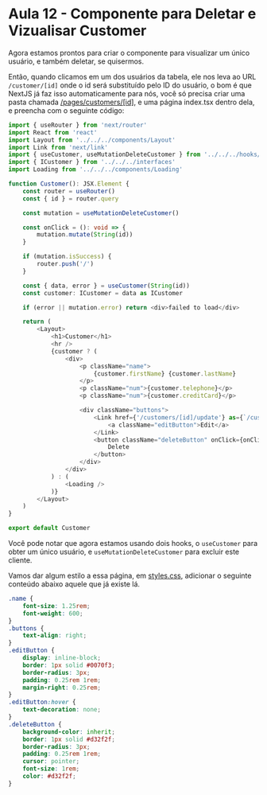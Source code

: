# Aula 12 - Componente para Deletar e Vizualisar Customer

Agora estamos prontos para criar o componente para visualizar um único usuário,
e também deletar, se quisermos.

Então, quando clicamos em um dos usuários da tabela, ele nos leva ao URL
```/customer/[id]``` onde o id será substituído pelo ID do usuário, o bom é que
NextJS já faz isso automaticamente para nós, você só precisa criar uma pasta chamada
[/pages/customers/[id]](/pages/customers/[id]), e uma página index.tsx dentro dela, e preencha com o
seguinte código:

```typescript jsx
import { useRouter } from 'next/router'
import React from 'react'
import Layout from '../../../components/Layout'
import Link from 'next/link'
import { useCustomer, useMutationDeleteCustomer } from '../../../hooks/hooks'
import { ICustomer } from '../../../interfaces'
import Loading from '../../../components/Loading'

function Customer(): JSX.Element {
    const router = useRouter()
    const { id } = router.query

    const mutation = useMutationDeleteCustomer()

    const onClick = (): void => {
        mutation.mutate(String(id))
    }

    if (mutation.isSuccess) {
        router.push('/')
    }

    const { data, error } = useCustomer(String(id))
    const customer: ICustomer = data as ICustomer

    if (error || mutation.error) return <div>failed to load</div>

    return (
        <Layout>
            <h1>Customer</h1>
            <hr />
            {customer ? (
                <div>
                    <p className="name">
                        {customer.firstName} {customer.lastName}
                    </p>
                    <p className="num">{customer.telephone}</p>
                    <p className="num">{customer.creditCard}</p>

                    <div className="buttons">
                        <Link href={'/customers/[id]/update'} as={`/customers/${id}/update`}>
                            <a className="editButton">Edit</a>
                        </Link>
                        <button className="deleteButton" onClick={onClick}>
                            Delete
                        </button>
                    </div>
                </div>
            ) : (
                <Loading />
            )}
        </Layout>
    )
}

export default Customer

```

Você pode notar que agora estamos usando dois hooks, o ```useCustomer``` para obter um único usuário,
e ```useMutationDeleteCustomer``` para excluir este cliente.

Vamos dar algum estilo a essa página, em [styles.css](styles.css), adicionar o seguinte conteúdo abaixo
aquele que já existe lá.

```css
.name {
    font-size: 1.25rem;
    font-weight: 600;
}
.buttons {
    text-align: right;
}
.editButton {
    display: inline-block;
    border: 1px solid #0070f3;
    border-radius: 3px;
    padding: 0.25rem 1rem;
    margin-right: 0.25rem;
}
.editButton:hover {
    text-decoration: none;
}
.deleteButton {
    background-color: inherit;
    border: 1px solid #d32f2f;
    border-radius: 3px;
    padding: 0.25rem 1rem;
    cursor: pointer;
    font-size: 1rem;
    color: #d32f2f;
}

```